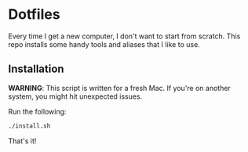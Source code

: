 # Dotfiles

Every time I get a new computer, I don't want to start from scratch. This repo installs some handy tools and aliases that I like to use.

## Installation
**WARNING**: This script is written for a fresh Mac. If you're on another system, you might hit unexpected issues.

Run the following:
```bash
./install.sh
```

That's it!
